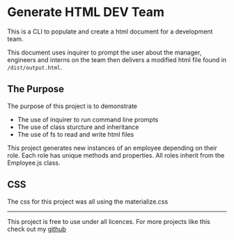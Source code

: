 # Generate HTML DEV Team

This is a CLI to populate and create a html document for a development team.

This document uses inquirer to prompt the user about the manager, engineers and interns on the team then delivers a modified html file found in ```/dist/output.html```.

## The Purpose

The purpose of this project is to demonstrate 
- The use of inquirer to run command line prompts
- The use of class sturcture and inheritance
- The use of fs to read and write html files

This project generates new instances of an employee depending on their role. Each role has unique methods and properties. All roles inherit from the Employee.js class. 


## CSS
The css for this project was all using the materialize.css 

---

This project is free to use under all licences.
For more projects like this check out my [github](http://github.com/blofland) 